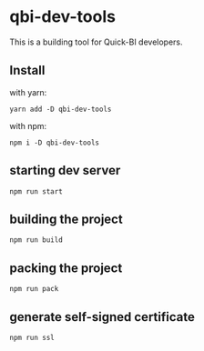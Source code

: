 # qbi-dev-tools
This is a building tool for Quick-BI developers.

## Install

with yarn:
```
yarn add -D qbi-dev-tools
```

with npm:
```
npm i -D qbi-dev-tools
```
## starting dev server

```
npm run start
```

## building the project
```
npm run build
```

## packing the project
```
npm run pack
```

## generate self-signed certificate
```
npm run ssl
```